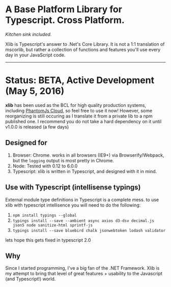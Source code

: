 # A Base Platform Library for Typescript.  Cross Platform.
*Kitchen sink included.*

Xlib is Typescript's answer to .Net's Core Library.  It is not a 1:1 translation of mscorlib, but rather a collection of functions and features you'll use every day in your JavaScript code.

--------
# Status: BETA, Active Development (May 5, 2016)

**xlib** has been used as the BCL for high quality production systems, including [PhantomJs Cloud](https://PhantomJsCloud.com), so feel free to use it now!   However, some reorganizing is still occuring as I translate it from a private lib to a npm published one.  I recommend you do not take a hard dependency on it until v1.0.0 is released (a few days)


## Designed for
1. Browser: Chrome.  works in all browsers (IE9+) via Browserify/Webpack, but the ```logging``` output is most pretty in Chrome.
2. Node: Tested with 0.12 to 6.0.0
3. Typescript: xlib is written in Typescript, and designed with it in mind.

## Use with Typescript (intellisense typings)

External module type definitions in Typescript is a complete mess.  to use xlib with typescript intellisence you will need to do the following:

1. ```npm install typings --global```
2. ```typings install --save --ambient async axios d3-dsv decimal.js json5 node sanitize-html sprintf-js```
3. ```typings install --save bluebird chalk jsonwebtoken lodash validator```

lets hope this gets fixed in typescript 2.0


## Why

Since I started programming, I've a big fan of the .NET Framework.  Xlib is my attempt to bring that level of great features + usability to the Javascript (and Typescript!) world.
